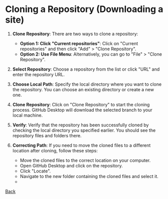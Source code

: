 # Cloning a Repository (Downloading a site)

1. **Clone Repository**: There are two ways to clone a repository:
    - **Option 1: Click "Current repositories"**: Click on "Current repositories" and then click "Add" > "Clone Repository".
    - **Option 2: Use File Menu**: Alternatively, you can go to "File" > "Clone Repository".

2. **Select Repository**: Choose a repository from the list or click "URL" and enter the repository URL.

3. **Choose Local Path**: Specify the local directory where you want to clone the repository. You can choose an existing directory or create a new one.

4. **Clone Repository**: Click on "Clone Repository" to start the cloning process. GitHub Desktop will download the selected branch to your local machine.

5. **Verify**: Verify that the repository has been successfully cloned by checking the local directory you specified earlier. You should see the repository files and folders there.

6. **Correcting Path**: If you need to move the cloned files to a different location after cloning, follow these steps:
    - Move the cloned files to the correct location on your computer.
    - Open GitHub Desktop and click on the repository.
    - Click "Locate".
    - Navigate to the new folder containing the cloned files and select it.
    - 
[Back](../GitHub/GitHub.md)
